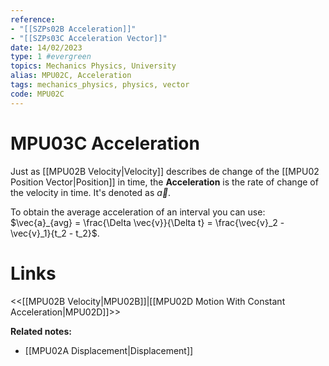 ```yaml
---
reference:
- "[[SZPs02B Acceleration]]"
- "[[SZPs03C Acceleration Vector]]"
date: 14/02/2023
type: 1 #evergreen
topics: Mechanics Physics, University
alias: MPU02C, Acceleration
tags: mechanics_physics, physics, vector
code: MPU02C 
---
```

# MPU03C Acceleration

Just as [[MPU02B Velocity|Velocity]] describes de change of the [[MPU02 Position Vector|Position]] in time, the **Acceleration** is the rate of change of the velocity in time. It's denoted as $\vec{a}$.

To obtain the average acceleration of an interval you can use: $\vec{a}_{avg} = \frac{\Delta \vec{v}}{\Delta t} = \frac{\vec{v}_2 - \vec{v}_1}{t_2 - t_2}$.

# Links
<<[[MPU02B Velocity|MPU02B]]|[[MPU02D Motion With Constant Acceleration|MPU02D]]>>

**Related notes:**
- [[MPU02A Displacement|Displacement]] 
